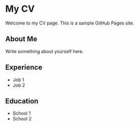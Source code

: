 # My CV

Welcome to my CV page. This is a sample GitHub Pages site.

## About Me

Write something about yourself here.

## Experience

- Job 1
- Job 2

## Education

- School 1
- School 2

